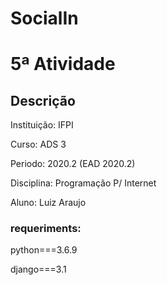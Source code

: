 # SocialIn
# 5ª Atividade 

## Descrição
Instituição: IFPI <p>
Curso: ADS 3 <p>
Periodo: 2020.2 (EAD 2020.2)<p>
Disciplina: Programação P/ Internet<p>
Aluno: Luiz Araujo<p>

### requeriments:<p>
  python===3.6.9<p>
  django===3.1<p>

